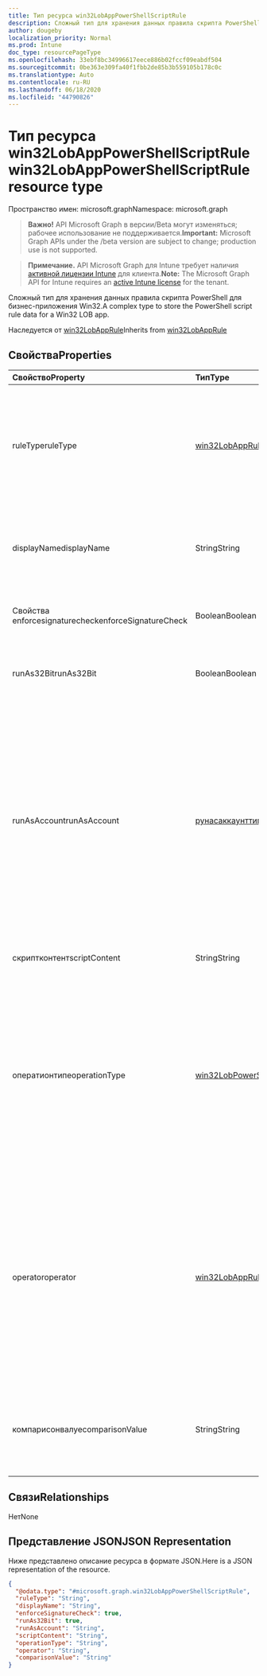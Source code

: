 ```yaml
---
title: Тип ресурса win32LobAppPowerShellScriptRule
description: Сложный тип для хранения данных правила скрипта PowerShell для бизнес-приложения Win32.
author: dougeby
localization_priority: Normal
ms.prod: Intune
doc_type: resourcePageType
ms.openlocfilehash: 33ebf8bc34996617eece886b02fccf09eabdf504
ms.sourcegitcommit: 0be363e309fa40f1fbb2de85b3b559105b178c0c
ms.translationtype: Auto
ms.contentlocale: ru-RU
ms.lasthandoff: 06/18/2020
ms.locfileid: "44790826"
---
```

# <a name="win32lobapppowershellscriptrule-resource-type"></a><span data-ttu-id="a08b4-103">Тип ресурса win32LobAppPowerShellScriptRule</span><span class="sxs-lookup"><span data-stu-id="a08b4-103">win32LobAppPowerShellScriptRule resource type</span></span>

<span data-ttu-id="a08b4-104">Пространство имен: microsoft.graph</span><span class="sxs-lookup"><span data-stu-id="a08b4-104">Namespace: microsoft.graph</span></span>

> <span data-ttu-id="a08b4-105">**Важно!** API Microsoft Graph в версии/Beta могут изменяться; рабочее использование не поддерживается.</span><span class="sxs-lookup"><span data-stu-id="a08b4-105">**Important:** Microsoft Graph APIs under the /beta version are subject to change; production use is not supported.</span></span>

> <span data-ttu-id="a08b4-106">**Примечание.** API Microsoft Graph для Intune требует наличия [активной лицензии Intune](https://go.microsoft.com/fwlink/?linkid=839381) для клиента.</span><span class="sxs-lookup"><span data-stu-id="a08b4-106">**Note:** The Microsoft Graph API for Intune requires an [active Intune license](https://go.microsoft.com/fwlink/?linkid=839381) for the tenant.</span></span>

<span data-ttu-id="a08b4-107">Сложный тип для хранения данных правила скрипта PowerShell для бизнес-приложения Win32.</span><span class="sxs-lookup"><span data-stu-id="a08b4-107">A complex type to store the PowerShell script rule data for a Win32 LOB app.</span></span>


<span data-ttu-id="a08b4-108">Наследуется от [win32LobAppRule](../resources/intune-apps-win32lobapprule.md)</span><span class="sxs-lookup"><span data-stu-id="a08b4-108">Inherits from [win32LobAppRule](../resources/intune-apps-win32lobapprule.md)</span></span>

## <a name="properties"></a><span data-ttu-id="a08b4-109">Свойства</span><span class="sxs-lookup"><span data-stu-id="a08b4-109">Properties</span></span>
|<span data-ttu-id="a08b4-110">Свойство</span><span class="sxs-lookup"><span data-stu-id="a08b4-110">Property</span></span>|<span data-ttu-id="a08b4-111">Тип</span><span class="sxs-lookup"><span data-stu-id="a08b4-111">Type</span></span>|<span data-ttu-id="a08b4-112">Описание</span><span class="sxs-lookup"><span data-stu-id="a08b4-112">Description</span></span>|
|:---|:---|:---|
|<span data-ttu-id="a08b4-113">ruleType</span><span class="sxs-lookup"><span data-stu-id="a08b4-113">ruleType</span></span>|[<span data-ttu-id="a08b4-114">win32LobAppRuleType</span><span class="sxs-lookup"><span data-stu-id="a08b4-114">win32LobAppRuleType</span></span>](../resources/intune-apps-win32lobappruletype.md)|<span data-ttu-id="a08b4-115">Тип правила, указывающий назначение правила.</span><span class="sxs-lookup"><span data-stu-id="a08b4-115">The rule type indicating the purpose of the rule.</span></span> <span data-ttu-id="a08b4-116">Наследуется от [win32LobAppRule](../resources/intune-apps-win32lobapprule.md).</span><span class="sxs-lookup"><span data-stu-id="a08b4-116">Inherited from [win32LobAppRule](../resources/intune-apps-win32lobapprule.md).</span></span> <span data-ttu-id="a08b4-117">Возможные значения: `detection`, `requirement`.</span><span class="sxs-lookup"><span data-stu-id="a08b4-117">Possible values are: `detection`, `requirement`.</span></span>|
|<span data-ttu-id="a08b4-118">displayName</span><span class="sxs-lookup"><span data-stu-id="a08b4-118">displayName</span></span>|<span data-ttu-id="a08b4-119">String</span><span class="sxs-lookup"><span data-stu-id="a08b4-119">String</span></span>|<span data-ttu-id="a08b4-120">Отображаемое имя правила.</span><span class="sxs-lookup"><span data-stu-id="a08b4-120">The display name for the rule.</span></span> <span data-ttu-id="a08b4-121">Не указывайте это значение, если правило используется для обнаружения.</span><span class="sxs-lookup"><span data-stu-id="a08b4-121">Do not specify this value if the rule is used for detection.</span></span>|
|<span data-ttu-id="a08b4-122">Свойства enforcesignaturecheck</span><span class="sxs-lookup"><span data-stu-id="a08b4-122">enforceSignatureCheck</span></span>|<span data-ttu-id="a08b4-123">Boolean</span><span class="sxs-lookup"><span data-stu-id="a08b4-123">Boolean</span></span>|<span data-ttu-id="a08b4-124">Значение, указывающее, применяется ли проверка подписи.</span><span class="sxs-lookup"><span data-stu-id="a08b4-124">A value indicating whether a signature check is enforced.</span></span>|
|<span data-ttu-id="a08b4-125">runAs32Bit</span><span class="sxs-lookup"><span data-stu-id="a08b4-125">runAs32Bit</span></span>|<span data-ttu-id="a08b4-126">Boolean</span><span class="sxs-lookup"><span data-stu-id="a08b4-126">Boolean</span></span>|<span data-ttu-id="a08b4-127">Значение, указывающее, должен ли скрипт выполняться как 32 бит.</span><span class="sxs-lookup"><span data-stu-id="a08b4-127">A value indicating whether the script should run as 32-bit.</span></span>|
|<span data-ttu-id="a08b4-128">runAsAccount</span><span class="sxs-lookup"><span data-stu-id="a08b4-128">runAsAccount</span></span>|[<span data-ttu-id="a08b4-129">рунасаккаунттипе</span><span class="sxs-lookup"><span data-stu-id="a08b4-129">runAsAccountType</span></span>](../resources/intune-shared-runasaccounttype.md)|<span data-ttu-id="a08b4-130">Контекст выполнения скрипта.</span><span class="sxs-lookup"><span data-stu-id="a08b4-130">The execution context of the script.</span></span> <span data-ttu-id="a08b4-131">Не указывайте это значение, если правило используется для обнаружения.</span><span class="sxs-lookup"><span data-stu-id="a08b4-131">Do not specify this value if the rule is used for detection.</span></span> <span data-ttu-id="a08b4-132">Правила определения скрипта будут выполняться в том же контексте, что и связанный контекст установки приложения.</span><span class="sxs-lookup"><span data-stu-id="a08b4-132">Script detection rules will run in the same context as the associated app install context.</span></span> <span data-ttu-id="a08b4-133">Возможные значения: `system`, `user`.</span><span class="sxs-lookup"><span data-stu-id="a08b4-133">Possible values are: `system`, `user`.</span></span>|
|<span data-ttu-id="a08b4-134">скриптконтент</span><span class="sxs-lookup"><span data-stu-id="a08b4-134">scriptContent</span></span>|<span data-ttu-id="a08b4-135">String</span><span class="sxs-lookup"><span data-stu-id="a08b4-135">String</span></span>|<span data-ttu-id="a08b4-136">Содержимое скрипта в кодировке Base64.</span><span class="sxs-lookup"><span data-stu-id="a08b4-136">The base64-encoded script content.</span></span>|
|<span data-ttu-id="a08b4-137">оператионтипе</span><span class="sxs-lookup"><span data-stu-id="a08b4-137">operationType</span></span>|[<span data-ttu-id="a08b4-138">win32LobPowerShellScriptRuleOperationType</span><span class="sxs-lookup"><span data-stu-id="a08b4-138">win32LobPowerShellScriptRuleOperationType</span></span>](../resources/intune-apps-win32lobpowershellscriptruleoperationtype.md)|<span data-ttu-id="a08b4-139">Тип операции сравнения выходных данных скрипта.</span><span class="sxs-lookup"><span data-stu-id="a08b4-139">The script output comparison operation type.</span></span> <span data-ttu-id="a08b4-140">Используйте NotConfigured (значение по умолчанию), если правило используется для обнаружения.</span><span class="sxs-lookup"><span data-stu-id="a08b4-140">Use NotConfigured (the default value) if the rule is used for detection.</span></span> <span data-ttu-id="a08b4-141">Возможные значения: `notConfigured`, `string`, `dateTime`, `integer`, `float`, `version`, `boolean`.</span><span class="sxs-lookup"><span data-stu-id="a08b4-141">Possible values are: `notConfigured`, `string`, `dateTime`, `integer`, `float`, `version`, `boolean`.</span></span>|
|<span data-ttu-id="a08b4-142">operator</span><span class="sxs-lookup"><span data-stu-id="a08b4-142">operator</span></span>|[<span data-ttu-id="a08b4-143">win32LobAppRuleOperator</span><span class="sxs-lookup"><span data-stu-id="a08b4-143">win32LobAppRuleOperator</span></span>](../resources/intune-apps-win32lobappruleoperator.md)|<span data-ttu-id="a08b4-144">Оператор вывода скрипта.</span><span class="sxs-lookup"><span data-stu-id="a08b4-144">The script output operator.</span></span> <span data-ttu-id="a08b4-145">Используйте NotConfigured (значение по умолчанию), если правило используется для обнаружения.</span><span class="sxs-lookup"><span data-stu-id="a08b4-145">Use NotConfigured (the default value) if the rule is used for detection.</span></span> <span data-ttu-id="a08b4-146">Возможные значения: `notConfigured`, `equal`, `notEqual`, `greaterThan`, `greaterThanOrEqual`, `lessThan`, `lessThanOrEqual`.</span><span class="sxs-lookup"><span data-stu-id="a08b4-146">Possible values are: `notConfigured`, `equal`, `notEqual`, `greaterThan`, `greaterThanOrEqual`, `lessThan`, `lessThanOrEqual`.</span></span>|
|<span data-ttu-id="a08b4-147">компарисонвалуе</span><span class="sxs-lookup"><span data-stu-id="a08b4-147">comparisonValue</span></span>|<span data-ttu-id="a08b4-148">String</span><span class="sxs-lookup"><span data-stu-id="a08b4-148">String</span></span>|<span data-ttu-id="a08b4-149">Значение для сравнения вывода скрипта.</span><span class="sxs-lookup"><span data-stu-id="a08b4-149">The script output comparison value.</span></span> <span data-ttu-id="a08b4-150">Не указывайте значение, если правило используется для обнаружения.</span><span class="sxs-lookup"><span data-stu-id="a08b4-150">Do not specify a value if the rule is used for detection.</span></span>|

## <a name="relationships"></a><span data-ttu-id="a08b4-151">Связи</span><span class="sxs-lookup"><span data-stu-id="a08b4-151">Relationships</span></span>
<span data-ttu-id="a08b4-152">Нет</span><span class="sxs-lookup"><span data-stu-id="a08b4-152">None</span></span>

## <a name="json-representation"></a><span data-ttu-id="a08b4-153">Представление JSON</span><span class="sxs-lookup"><span data-stu-id="a08b4-153">JSON Representation</span></span>
<span data-ttu-id="a08b4-154">Ниже представлено описание ресурса в формате JSON.</span><span class="sxs-lookup"><span data-stu-id="a08b4-154">Here is a JSON representation of the resource.</span></span>
<!-- {
  "blockType": "resource",
  "@odata.type": "microsoft.graph.win32LobAppPowerShellScriptRule"
}
-->
``` json
{
  "@odata.type": "#microsoft.graph.win32LobAppPowerShellScriptRule",
  "ruleType": "String",
  "displayName": "String",
  "enforceSignatureCheck": true,
  "runAs32Bit": true,
  "runAsAccount": "String",
  "scriptContent": "String",
  "operationType": "String",
  "operator": "String",
  "comparisonValue": "String"
}
```



